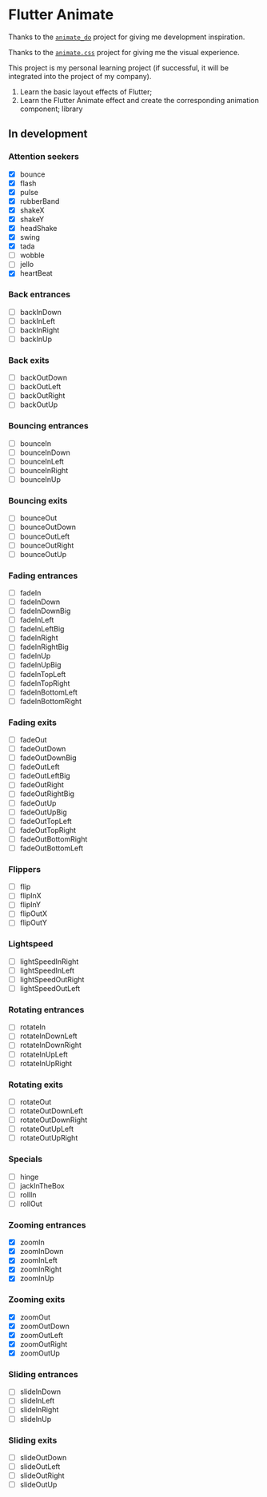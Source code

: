 # Flutter Animate

Thanks to the [`animate_do`](https://github.com/Klerith/animate_do_package) project for giving me development inspiration. 

Thanks to the [`animate.css`](https://github.com/animate-css/animate.css) project for giving me the visual experience.

This project is my personal learning project (if successful, it will be integrated into the project of my company).

1. Learn the basic layout effects of Flutter;
2. Learn the Flutter Animate effect and create the corresponding animation component; library

## In development

### Attention seekers
* [x] bounce
* [x] flash
* [x] pulse
* [x] rubberBand
* [x] shakeX
* [x] shakeY
* [x] headShake
* [x] swing
* [x] tada
* [ ] wobble
* [ ] jello
* [x] heartBeat

### Back entrances
* [ ] backInDown
* [ ] backInLeft
* [ ] backInRight
* [ ] backInUp

### Back exits
* [ ] backOutDown
* [ ] backOutLeft
* [ ] backOutRight
* [ ] backOutUp

### Bouncing entrances
* [ ] bounceIn
* [ ] bounceInDown
* [ ] bounceInLeft
* [ ] bounceInRight
* [ ] bounceInUp

### Bouncing exits
* [ ] bounceOut
* [ ] bounceOutDown
* [ ] bounceOutLeft
* [ ] bounceOutRight
* [ ] bounceOutUp

### Fading entrances
* [ ] fadeIn
* [ ] fadeInDown
* [ ] fadeInDownBig
* [ ] fadeInLeft
* [ ] fadeInLeftBig
* [ ] fadeInRight
* [ ] fadeInRightBig
* [ ] fadeInUp
* [ ] fadeInUpBig
* [ ] fadeInTopLeft
* [ ] fadeInTopRight
* [ ] fadeInBottomLeft
* [ ] fadeInBottomRight

### Fading exits
* [ ] fadeOut
* [ ] fadeOutDown
* [ ] fadeOutDownBig
* [ ] fadeOutLeft
* [ ] fadeOutLeftBig
* [ ] fadeOutRight
* [ ] fadeOutRightBig
* [ ] fadeOutUp
* [ ] fadeOutUpBig
* [ ] fadeOutTopLeft
* [ ] fadeOutTopRight
* [ ] fadeOutBottomRight
* [ ] fadeOutBottomLeft

### Flippers
* [ ] flip
* [ ] flipInX
* [ ] flipInY
* [ ] flipOutX
* [ ] flipOutY

### Lightspeed
* [ ] lightSpeedInRight
* [ ] lightSpeedInLeft
* [ ] lightSpeedOutRight
* [ ] lightSpeedOutLeft

### Rotating entrances
* [ ] rotateIn
* [ ] rotateInDownLeft
* [ ] rotateInDownRight
* [ ] rotateInUpLeft
* [ ] rotateInUpRight

### Rotating exits
* [ ] rotateOut
* [ ] rotateOutDownLeft
* [ ] rotateOutDownRight
* [ ] rotateOutUpLeft
* [ ] rotateOutUpRight

### Specials
* [ ] hinge
* [ ] jackInTheBox
* [ ] rollIn
* [ ] rollOut

### Zooming entrances
* [x] zoomIn
* [x] zoomInDown
* [x] zoomInLeft
* [x] zoomInRight
* [x] zoomInUp

### Zooming exits
* [x] zoomOut
* [x] zoomOutDown
* [x] zoomOutLeft
* [x] zoomOutRight
* [x] zoomOutUp

### Sliding entrances
* [ ] slideInDown
* [ ] slideInLeft
* [ ] slideInRight
* [ ] slideInUp

### Sliding exits
* [ ] slideOutDown
* [ ] slideOutLeft
* [ ] slideOutRight
* [ ] slideOutUp
